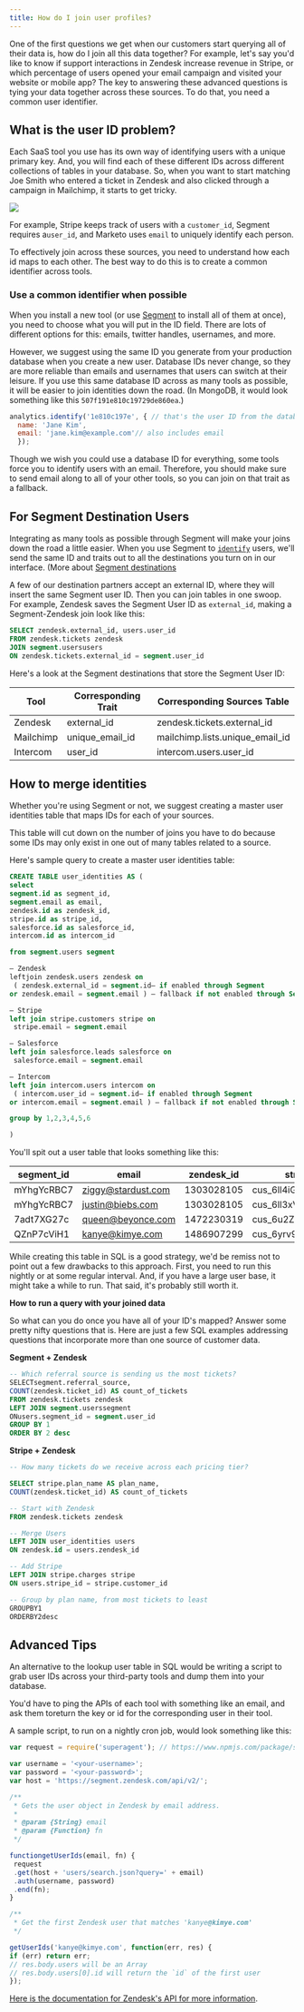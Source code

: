 ```yaml
---
title: How do I join user profiles?
---
```


One of the first questions we get when our customers start querying all of their data is, how do I join all this data together? For example, let's say you'd like to know if support interactions in Zendesk increase revenue in Stripe, or which percentage of users opened your email campaign and visited your website or mobile app? The key to answering these advanced questions is tying your data together across these sources. To do that, you need a common user identifier.

## What is the user ID problem?

Each SaaS tool you use has its own way of identifying users with a unique primary key. And, you will find each of these different IDs across different collections of tables in your database. So, when you want to start matching Joe Smith who entered a ticket in Zendesk and also clicked through a campaign in Mailchimp, it starts to get tricky.

![](images/funnel_qpY6bhaY.png)

For example, Stripe keeps track of users with a `customer_id`, Segment requires a`user_id`, and Marketo uses `email` to uniquely identify each person.

To effectively join across these sources, you need to understand how each id maps to each other. The best way to do this is to create a common identifier across tools.

### Use a common identifier when possible

When you install a new tool (or use [Segment](https://segment.com/catalog) to install all of them at once), you need to choose what you will put in the ID field. There are lots of different options for this: emails, twitter handles, usernames, and more.

However, we suggest using the same ID you generate from your production database when you create a new user. Database IDs never change, so they are more reliable than emails and usernames that users can switch at their leisure. If you use this same database ID across as many tools as possible, it will be easier to join identities down the road. (In MongoDB, it would look something like this `507f191e810c19729de860ea`.)

```js
analytics.identify('1e810c197e', { // that's the user ID from the database
  name: 'Jane Kim',
  email: 'jane.kim@example.com'// also includes email
  });
```

Though we wish you could use a database ID for everything, some tools force you to identify users with an email. Therefore, you should make sure to send email along to all of your other tools, so you can join on that trait as a fallback.

## For Segment Destination Users

Integrating as many tools as possible through Segment will make your joins down the road a little easier. When you use Segment to [`identify`](https://segment.com/docs/connections/spec/identify) users, we'll send the same ID and traits out to all the destinations you turn on in our interface. (More about [Segment destinations](https://segment.com/docs/connections/destinations/catalog.)

A few of our destination partners accept an external ID, where they will insert the same Segment user ID. Then you can join tables in one swoop. For example, Zendesk saves the Segment User ID as `external_id`, making a Segment-Zendesk join look like this:

```sql
SELECT zendesk.external_id, users.user_id
FROM zendesk.tickets zendesk
JOIN segment.usersusers
ON zendesk.tickets.external_id = segment.user_id
```

Here's a look at the Segment destinations that store the Segment User ID:

| **Tool**  | **Corresponding Trait** | **Corresponding Sources Table**   |
| --------- | ----------------------- | --------------------------------- |
| Zendesk   | external\_id            | zendesk.tickets.external\_id      |
| Mailchimp | unique\_email\_id       | mailchimp.lists.unique\_email\_id |
| Intercom  | user\_id                | intercom.users.user\_id           |


## How to merge identities

Whether you're using Segment or not, we suggest creating a master user identities table that maps IDs for each of your sources.

This table will cut down on the number of joins you have to do because some IDs may only exist in one out of many tables related to a source.

Here's sample query to create a master user identities table:

```sql
CREATE TABLE user_identities AS (
select
segment.id as segment_id,
segment.email as email,
zendesk.id as zendesk_id,
stripe.id as stripe_id,
salesforce.id as salesforce_id,
intercom.id as intercom_id

from segment.users segment

– Zendesk
leftjoin zendesk.users zendesk on
 ( zendesk.external_id = segment.id– if enabled through Segment
or zendesk.email = segment.email ) – fallback if not enabled through Segment

– Stripe
left join stripe.customers stripe on
 stripe.email = segment.email

– Salesforce
left join salesforce.leads salesforce on
 salesforce.email = segment.email

– Intercom
left join intercom.users intercom on
 ( intercom.user_id = segment.id– if enabled through Segment
or intercom.email = segment.email ) – fallback if not enabled through Segment

group by 1,2,3,4,5,6

)
```

You'll spit out a user table that looks something like this:

| **segment\_id** | **email**          | **zendesk\_id** | **stripe\_id**      | **salesforce\_id** | **intercom\_id**         |
| --------------- | ------------------ | --------------- | ------------------- | ------------------ | ------------------------ |
| mYhgYcRBC7      | ziggy@stardust.com | 1303028105      | cus\_6ll4iGAO7X8u7L | 00Q31000014XGRcEAO | 55c8923f67b8d6524600037f |
| mYhgYcRBC7      | justin@biebs.com   | 1303028105      | cus\_6ll3xVVSLIZomI | 00Q31000014XGRcEAO | 55c8923f67b8d6524600037f |
| 7adt7XG27c      | queen@beyonce.com  | 1472230319      | cus\_6u2ZcW3uC8VwZa | 00Q31000014sKCqEAM | 5626dfed2e028608710000ce |
| QZnP7cViH1      | kanye@kimye.com    | 1486907299      | cus\_6yrv9bwLgXN78s | 00Q31000015G7kIEAS | 55f6a142bd531ec6930005fa |

While creating this table in SQL is a good strategy, we'd be remiss not to point out a few drawbacks to this approach. First, you need to run this nightly or at some regular interval. And, if you have a large user base, it might take a while to run. That said, it's probably still worth it.

**How to run a query with your joined data**

So what can you do once you have all of your ID's mapped? Answer some pretty nifty questions that is. Here are just a few SQL examples addressing questions that incorporate more than one source of customer data.

**Segment + Zendesk**

```sql
-- Which referral source is sending us the most tickets?
SELECTsegment.referral_source,
COUNT(zendesk.ticket_id) AS count_of_tickets
FROM zendesk.tickets zendesk
LEFT JOIN segment.userssegment
ONusers.segment_id = segment.user_id
GROUP BY 1
ORDER BY 2 desc
```

**Stripe + Zendesk**

```sql
-- How many tickets do we receive across each pricing tier?

SELECT stripe.plan_name AS plan_name,
COUNT(zendesk.ticket_id) AS count_of_tickets

-- Start with Zendesk
FROM zendesk.tickets zendesk

-- Merge Users
LEFT JOIN user_identities users
ON zendesk.id = users.zendesk_id

-- Add Stripe
LEFT JOIN stripe.charges stripe
ON users.stripe_id = stripe.customer_id

-- Group by plan name, from most tickets to least
GROUPBY1
ORDERBY2desc
```

## Advanced Tips

An alternative to the lookup user table in SQL would be writing a script to grab user IDs across your third-party tools and dump them into your database.

You'd have to ping the APIs of each tool with something like an email, and ask them toreturn the key or id for the corresponding user in their tool.

A sample script, to run on a nightly cron job, would look something like this:

```js
var request = require('superagent'); // https://www.npmjs.com/package/superagent

var username = '<your-username>';
var password = '<your-password>';
var host = 'https://segment.zendesk.com/api/v2/';

/**
 * Gets the user object in Zendesk by email address.
 *
 * @param {String} email
 * @param {Function} fn
 */

functiongetUserIds(email, fn) {
 request
 .get(host + 'users/search.json?query=' + email)
 .auth(username, password)
 .end(fn);
}

/**
 * Get the first Zendesk user that matches 'kanye@kimye.com'
 */

getUserIds('kanye@kimye.com', function(err, res) {
if (err) return err;
// res.body.users will be an Array
// res.body.users[0].id will return the `id` of the first user
});
```

[Here is the documentation for Zendesk's API for more information](https://developer.zendesk.com/rest_api/docs/core/users).
